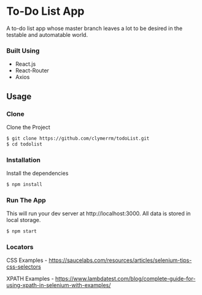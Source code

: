 # To-Do List App
A to-do list app whose master branch leaves a lot to be desired in the testable and automatable world.

### Built Using
- React.js
- React-Router
- Axios

## Usage

### Clone
Clone the Project

```sh
$ git clone https://github.com/clymerrm/todoList.git
$ cd todolist
```

### Installation

Install the dependencies

```sh
$ npm install
```

### Run The App

This will run your dev server at http://localhost:3000.  All data is stored in local storage.

```sh
$ npm start
```

### Locators
CSS Examples - https://saucelabs.com/resources/articles/selenium-tips-css-selectors

XPATH Examples - https://www.lambdatest.com/blog/complete-guide-for-using-xpath-in-selenium-with-examples/
